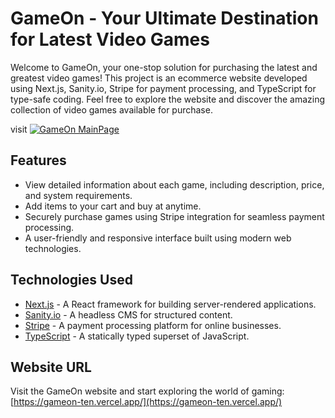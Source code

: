 # GameOn - Your Ultimate Destination for Latest Video Games

Welcome to GameOn, your one-stop solution for purchasing the latest and greatest video games! This project is an ecommerce website developed using Next.js, Sanity.io, Stripe for payment processing, and TypeScript for type-safe coding. Feel free to explore the website and discover the amazing collection of video games available for purchase.

visit
<a href="https://gameon-ten.vercel.app/" >
  <img src="https://github.com/ANKITy102/GameOn/assets/119873198/f7e537ba-a370-48cf-a02f-fcb2fc634683" alt="GameOn MainPage"/>
</a>

## Features
- View detailed information about each game, including description, price, and system requirements.
- Add items to your cart and buy at anytime.
- Securely purchase games using Stripe integration for seamless payment processing.
- A user-friendly and responsive interface built using modern web technologies.

## Technologies Used

- [Next.js](https://nextjs.org/) - A React framework for building server-rendered applications.
- [Sanity.io](https://www.sanity.io/) - A headless CMS for structured content.
- [Stripe](https://stripe.com/) - A payment processing platform for online businesses.
- [TypeScript](https://www.typescriptlang.org/) - A statically typed superset of JavaScript.

## Website URL

Visit the GameOn website and start exploring the world of gaming: [https://gameon-ten.vercel.app/](https://gameon-ten.vercel.app/)
